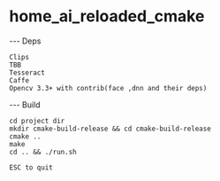 # home_ai_reloaded_cmake

--- Deps
    
    Clips
    TBB
    Tesseract
    Caffe
    Opencv 3.3+ with contrib(face ,dnn and their deps)

--- Build
    
    cd project dir
    mkdir cmake-build-release && cd cmake-build-release
    cmake ..
    make 
    cd .. && ./run.sh

    ESC to quit 